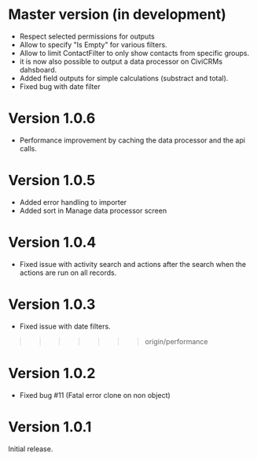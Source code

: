 # Master version (in development)

* Respect selected permissions for outputs
* Allow to specify "Is Empty" for various filters.
* Allow to limit ContactFilter to only show contacts from specific groups.
* it is now also possible to output a data processor on CiviCRMs dahsboard.
* Added field outputs for simple calculations (substract and total).
* Fixed bug with date filter

# Version 1.0.6

* Performance improvement by caching the data processor and the api calls.

# Version 1.0.5

* Added error handling to importer
* Added sort in Manage data processor screen

# Version 1.0.4

* Fixed issue with activity search and actions after the search when the actions are run on all records.

# Version 1.0.3

* Fixed issue with date filters.
>>>>>>> origin/performance

# Version 1.0.2

* Fixed bug #11 (Fatal error clone on non object)

# Version 1.0.1

Initial release.
